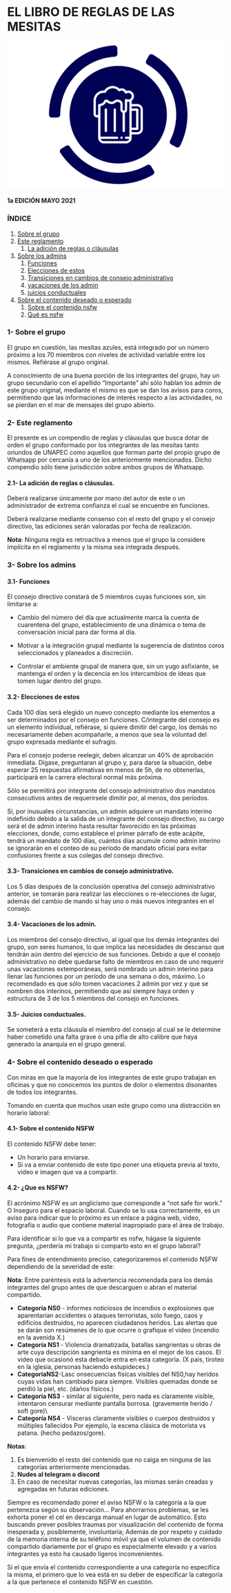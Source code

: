 # EL LIBRO DE REGLAS DE LAS MESITAS
![Coro mesitas azules](logo.png "Coro mesitas azules")
#### 1a EDICIÓN MAYO 2021

### ÍNDICE
1. [Sobre el grupo](#1--sobre-el-grupo)
1. [Este reglamento](#2--este-reglamento)
   1. [La adición de reglas o cláusulas](#21--la-adicion-de-reglas-o-clausulas)
1. [Sobre los admins](#3--sobre-los-admins)
   1. [Funciones](#31--funciones)
   1. [Elecciones de estos](#32--elecciones-de-estos)
   1. [Transiciones en cambios de consejo administrativo](#33--transiciones-en-cambios-de-consejo-administrativo)
   1. [vacaciones de los admin](#34--vacaciones-de-los-admin)
   1. [juicios conductuales](#35--juicios-conductuales)
1. [Sobre el contenido deseado o esperado](#4--sobre-el-contenido-deseado-o-esperado)
    1. [Sobre el contenido nsfw](#41--sobre-el-contenido-nsfw)
    1. [Qué es nsfw](#42--que-es-nsfw)


### 1- Sobre el grupo
El grupo en cuestión, las mesitas azules, está integrado por un número próximo a los 70 miembros con niveles de actividad variable entre los mismos. Refiérase al grupo original.

A conocimiento de una buena porción de los integrantes del grupo, hay un grupo secundario con el apellido “Importante” ahí sólo hablan los admin de este grupo original, mediante el mismo es que se dan los avisos para coros, permitiendo que las informaciones de interés respecto a las actividades, no se pierdan en el mar de mensajes del grupo abierto.
### 2- Este reglamento
El presente es un compendio de reglas y cláusulas que busca dotar de orden el grupo conformado por los integrantes de las mesitas tanto oriundos de UNAPEC como aquellos que forman parte del propio grupo de Whatsapp por cercanía a uno de los anteriormente mencionados. Dicho compendio sólo tiene jurisdicción sobre ambos grupos de Whatsapp.
#### 2.1- La adición de reglas o cláusulas.
Deberá realizarse únicamente por mano del autor de este o un administrador de extrema confianza el cual se encuentre en funciones.

Deberá realizarse mediante consenso con el resto del grupo y el consejo directivo, las ediciones serán valoradas por fecha de realización.

**Nota**: Ninguna regla es retroactiva a menos que el grupo la considere implícita en el reglamento y la misma sea integrada después.
### 3- Sobre los admins
#### 3.1- Funciones
El consejo directivo constará de 5 miembros cuyas funciones son, sin limitarse a:

- Cambio del número del día que actualmente marca la cuenta de cuarentena del grupo, establecimiento de una dinámica o tema de conversación inicial para dar forma al día.

- Motivar a la integración grupal mediante la sugerencia de distintos coros seleccionados y planeados a discreción.

- Controlar el ambiente grupal de manera que, sin un yugo asfixiante, se mantenga el orden y la decencia en los intercambios de ideas que tomen lugar dentro del grupo.

#### 3.2- Elecciones de estos
Cada 100 días será elegido un nuevo concepto mediante los elementos a ser determinados por el consejo en funciones. C/integrante del consejo es un elemento individual, refiérase, si quiere dimitir del cargo, los demás no necesariamente deben acompañarle, a menos que sea la voluntad del grupo expresada mediante el sufragio.

Para el consejo poderse reelegir, deben alcanzar un 40% de aprobación inmediata. Dígase, preguntaran al grupo y, para darse la situación, debe esperar 25 respuestas afirmativas en menos de 5h, de no obtenerlas, participará en la carrera electoral normal más próxima.

Sólo se permitirá por integrante del consejo administrativo dos mandatos consecutivos antes de requerírsele dimitir por, al menos, dos períodos.

Si, por inusuales circunstancias, un admin adquiere un mandato interino indefinido debido a la salida de un integrante del consejo directivo, su cargo será el de admin interino hasta resultar favorecido en las próximas elecciones, donde, como establece el primer párrafo de este acápite, tendrá un mandato de 100 días, cuántos días acumule como admin interino se ignorarán en el conteo de su período de mandato oficial para evitar confusiones frente a sus colegas del consejo directivo.

#### 3.3- Transiciones en cambios de consejo administrativo.
Los 5 días después de la conclusión operativa del consejo administrativo anterior, se tomarán para realizar las elecciones o re-elecciones de lugar, además del cambio de mando si hay uno o más nuevos integrantes en el consejo.

#### 3.4- Vacaciones de los admin.
Los miembros del consejo directivo, al igual que los demás integrantes del grupo, son seres humanos, lo que implica las necesidades de descanso que tendrán aún dentro del ejercicio de sus funciones. Debido a que el consejo administrativo no debe quedarse falto de miembros en caso de uno requerir unas vacaciones extemporáneas, será nombrado un admin interino para llenar las funciones por un período de una semana o dos, máximo. Lo recomendado es que sólo tomen vacaciones 2 admin por vez y que se nombren dos interinos, permitiendo que así siempre haya orden y estructura de 3 de los 5 miembros del consejo en funciones.
#### 3.5- Juicios conductuales.
Se someterá a esta cláusula el miembro del consejo al cual se le determine haber cometido una falta grave o una pifia de alto calibre que haya generado la anarquía en el grupo general.

### 4- Sobre el contenido deseado o esperado
Con miras en que la mayoría de los integrantes de este grupo trabajan en oficinas y que no conocemos los puntos de dolor o elementos disonantes de todos los integrantes.

Tomando en cuenta que muchos usan este grupo como una distracción en horario laboral:

#### 4.1- Sobre el contenido NSFW
El contenido NSFW debe tener:
- Un horario para enviarse.
- Si va a enviar contenido de este tipo poner una etiqueta previa al texto, video e
imagen que va a compartir.

#### 4.2- ¿Que es NSFW?
El acrónimo NSFW es un anglicismo que corresponde a “not safe for work.” O Inseguro para el espacio laboral. Cuando se lo usa correctamente, es un aviso para indicar que lo próximo es un enlace a página web, video, fotografía o audio que contiene material inapropiado para el área de trabajo.

Para identificar si lo que va a compartir es nsfw, hágase la siguiente pregunta, ¿perdería mi trabajo si comparto esto en el grupo laboral?

Para fines de entendimiento preciso, categorizaremos el contenido NSFW dependiendo de la severidad de este:

**Nota**: Entre paréntesis está la advertencia recomendada para los demás integrantes del grupo antes de que descarguen o abran el material compartido.

- **Categoría NS0** - informes noticiosos de incendios o explosiones que aparentarían accidentes o ataques terroristas, solo fuego, caos y edificios destruidos, no aparecen ciudadanos heridos. Las alertas que se darán son resúmenes de lo que ocurre o grafique el video (incendio en la avenida X.)
- **Categoría NS1** - Violencia dramatizada, batallas sangrientas u obras de arte cuya descripción sangrienta es mínima en el mejor de los casos. El video que ocasionó esta debacle entra en esta categoría. (X país, tiroteo en la iglesia, personas haciendo estupideces.)
- **CategoríaNS2**-Lasc onsecuencias físicas visibles del NS0,hay heridos cuyas vidas han cambiado para siempre. Visibles quemadas donde se perdió la piel, etc. (daños físicos.)
- **Categoría NS3** - similar al siguiente, pero nada es claramente visible, intentaron censurar mediante pantalla borrosa. (gravemente herido / soft gore)\
- **Categoría NS4** - Vísceras claramente visibles o cuerpos destruidos y múltiples
fallecidos Por ejemplo, la escena clásica de motorista vs patana. (hecho pedazos/gore).

**Notas**:
1. Es bienvenido el resto del contenido que no caiga en ninguna de las categorías
anteriormente mencionadas.
1. **Nudes al telegram o discord**
2. En caso de necesitar nuevas categorías, las mismas serán creadas y agregadas en
futuras ediciones.

Siempre es recomendado poner el aviso NSFW o la categoría a la que pertenezca según su observación... Para ahorrarnos problemas, se les exhorta poner el cel en descarga manual en lugar de automático. Esto buscando prever posibles traumas por visualización del contenido de forma inesperada y, posiblemente, involuntaria; Además de por respeto y cuidado de la memoria interna de su teléfono móvil ya que el volumen de contenido compartido diariamente por el grupo es especialmente elevado y a varios integrantes ya esto ha causado ligeros inconvenientes.

Si el que envía el contenido correspondiente a una categoría no especifica la misma, el primero que lo vea está en su deber de especificar la categoría a la que pertenece el contenido NSFW en cuestión.
